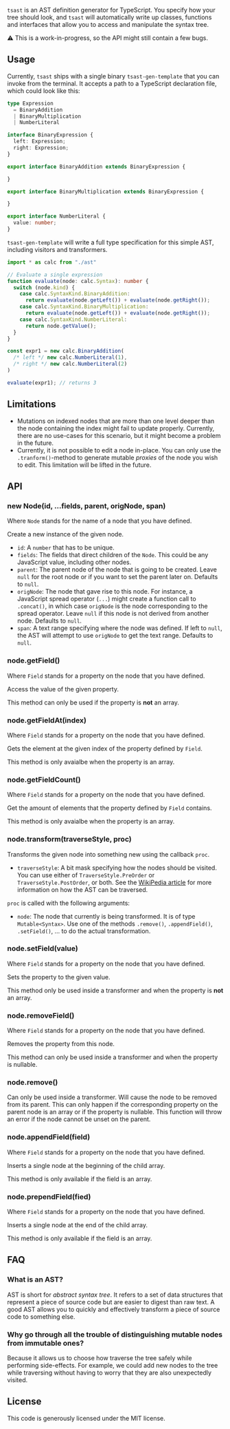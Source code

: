 
`tsast` is an AST definition generator for TypeScript. You specify how your
tree should look, and `tsast` will automatically write up classes, functions
and interfaces that allow you to access and manipulate the syntax tree.

:warning: This is a work-in-progress, so the API might still contain a few bugs.

## Usage

Currently, `tsast` ships with a single binary `tsast-gen-template` that you can invoke
from the terminal. It accepts a path to a TypeScript declaration file, which
could look like this:

```ts
type Expression
  = BinaryAddition
  | BinaryMultiplication
  | NumberLiteral

interface BinaryExpression {
  left: Expression;
  right: Expression;
}

export interface BinaryAddition extends BinaryExpression {

}

export interface BinaryMultiplication extends BinaryExpression {

}

export interface NumberLiteral {
  value: number;
}
```

`tsast-gen-template` will write a full type specification for this simple AST,
including visitors and transformers.

```ts
import * as calc from "./ast"

// Evaluate a single expression
function evaluate(node: calc.Syntax): number {
  switch (node.kind) { 
    case calc.SyntaxKind.BinaryAddition:
      return evaluate(node.getLeft()) + evaluate(node.getRight());
    case calc.SyntaxKind.BinaryMultiplication:
      return evaluate(node.getLeft()) + evaluate(node.getRight());
    case calc.SyntaxKind.NumberLiteral:
      return node.getValue();
  }
}

const expr1 = new calc.BinaryAddition(
  /* left */ new calc.NumberLiteral(1),
  /* right */ new calc.NumberLiteral(2)
)

evaluate(expr1); // returns 3
```

## Limitations

 - Mutations on indexed nodes that are more than one level deeper than the node
   containing the index might fail to update properly. Currently, there are no
   use-cases for this scenario, but it might become a problem in the future.
 - Currently, it is not possible to edit a node in-place. You can only use the
   `.tranform()`-method to generate mutable _proxies_ of the node you wish to
   edit. This limitation will be lifted in the future.

## API

### new Node(id, ...fields, parent, origNode, span)

Where `Node` stands for the name of a node that you have defined.

Create a new instance of the given node.

 - `id`: A `number` that has to be unique.
 - `fields`: The fields that direct children of the `Node`. This could be any
   JavaScript value, including other nodes.
 - `parent`: The parent node of the node that is going to be created. Leave
   `null` for the root node or if you want to set the parent later on.
   Defaults to `null`.
 - `origNode`: The node that gave rise to this node. For instance, a JavaScript
   spread operator (`...`) might create a function call to `.concat()`, in which
   case `origNode` is the node corresponding to the spread operator. Leave `null`
   if this node is not derived from another node. Defaults to `null`.
 - `span`: A text range specifying where the node was defined. If left to `null`, the
   AST will attempt to use `origNode` to get the text range. Defaults to `null`.

### node.getField()

Where `Field` stands for a property on the node that you have defined.

Access the value of the given property.

This method can only be used if the property is **not** an array.

### node.getFieldAt(index)

Where `Field` stands for a property on the node that you have defined.

Gets the element at the given index of the property defined by `Field`.

This method is only avaialbe when the property is an array.

### node.getFieldCount()

Where `Field` stands for a property on the node that you have defined.

Get the amount of elements that the property defined by `Field` contains.

This method is only avaialbe when the property is an array.

### node.transform(traverseStyle, proc)

Transforms the given node into something new using the callback `proc`. 

 - `traverseStyle`: A bit mask specifying how the nodes should be visited. You
   can use either of `TraverseStyle.PreOrder` or `TraverseStyle.PostOrder`, or
   both. See the [WikiPedia article][2] for more information on how the AST can
   be traversed.

`proc` is called with the following arguments:

 - `node`: The node that currently is being transformed. It is of type
   `Mutable<Syntax>`. Use one of the methods `.remove()`, `.appendField()`,
   `.setField()`, ... to do the actual transformation.

[2]: https://en.wikipedia.org/wiki/Tree_traversal

### node.setField(value)

Where `Field` stands for a property on the node that you have defined.

Sets the property to the given value. 

This method only be used inside a transformer and when the property is **not**
an array. 

### node.removeField()

Where `Field` stands for a property on the node that you have defined.

Removes the property from this node. 

This method can only be used inside a transformer and when the property is
nullable.

### node.remove()

Can only be used inside a transformer. Will cause the node to be removed from
its parent. This can only happen if the corresponding property on the parent node
is an array or if the property is nullable. This function will throw an error
if the node cannot be unset on the parent.

### node.appendField(field)

Where `Field` stands for a property on the node that you have defined.

Inserts a single node at the beginning of the child array.

This method is only available if the field is an array.

### node.prependField(fied)

Where `Field` stands for a property on the node that you have defined.

Inserts a single node at the end of the child array.

This method is only available if the field is an array.

## FAQ

### What is an AST?

AST is short for _abstract syntax tree_. It refers to a set of data structures
that represent a piece of source code but are easier to digest than raw text.
A good AST allows you to quickly and effectively transform a piece of source
code to something else.

### Why go through all the trouble of distinguishing mutable nodes from immutable ones?

Because it allows us to choose how traverse the tree safely while performing
side-effects. For example, we could add new nodes to the tree while traversing
without having to worry that they are also unexpectedly visited.

## License

This code is generously licensed under the MIT license.

